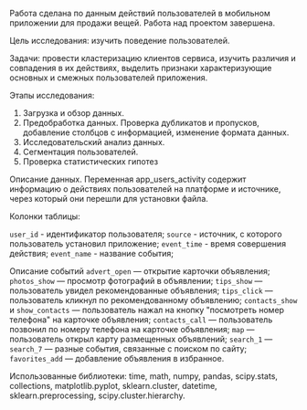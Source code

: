 Работа сделана по данным действий пользователей в мобильном приложении для продажи вещей. Работа над проектом завершена.

Цель исследования: изучить поведение пользователей.

Задачи: провести кластеризацию клиентов сервиса, изучить различия и совпадения в их действиях, выделить признаки характеризующие основных и смежных пользователей приложения.

Этапы исследования:

1. Загрузка и обзор данных.
2. Предобработка данных. Проверка дубликатов и пропусков, добавление столбцов с информацией, изменение формата данных.
3. Исследовательский анализ данных.
4. Сегментация пользователей.
5. Проверка статистических гипотез

Описание данных. Переменная app_users_activity содержит информацию о действиях пользователей на платформе и источнике, через который они перешли для установки файла.

Колонки таблицы:

`user_id` - идентификатор пользователя;
`source` - источник, с которого пользователь установил приложение;
`event_time` - время совершения действия;
`event_name` - название события;

Описание событий
`advert_open` — открытие карточки объявления;
`photos_show` — просмотр фотографий в объявлении;
`tips_show` — пользователь увидел рекомендованные объявления;
`tips_click` — пользователь кликнул по рекомендованному объявлению;
`contacts_show` и `show_contacts` — пользователь нажал на кнопку "посмотреть номер телефона" на карточке объявления;
`contacts_call` — пользователь позвонил по номеру телефона на карточке объявления;
`map` — пользователь открыл карту размещенных объявлений;
`search_1` — `search_7` — разные события, связанные с поиском по сайту;
`favorites_add` — добавление объявления в избранное.

Использованные библиотеки: time, math, numpy, pandas, scipy.stats, collections, matplotlib.pyplot, sklearn.cluster, datetime, sklearn.preprocessing, scipy.cluster.hierarchy.